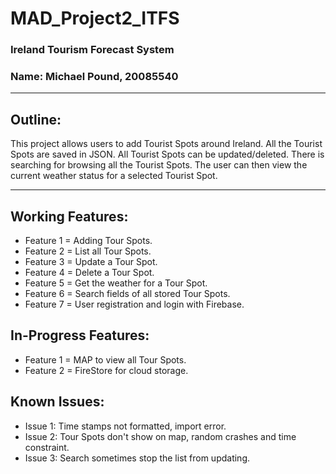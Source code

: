 # MAD_Project2_ITFS

### Ireland Tourism Forecast System
### Name: Michael Pound, 20085540

----------------------------------------------------------------------

## Outline:
This project allows users to add Tourist Spots around Ireland. All the Tourist Spots are saved in JSON. All Tourist Spots can be updated/deleted. There is  searching for browsing all the Tourist Spots. The user can then view the current weather status for a selected Tourist Spot.

----------------------------------------------------------------------

## Working Features:

 + Feature 1 = Adding Tour Spots.
 + Feature 2 = List all Tour Spots.
 + Feature 3 = Update a Tour Spot.
 + Feature 4 = Delete a Tour Spot.
 + Feature 5 = Get the weather for a Tour Spot.
 + Feature 6 = Search fields of all stored Tour Spots.
 + Feature 7 = User registration and login with Firebase.


## In-Progress Features:

+ Feature 1 = MAP to view all Tour Spots.
+ Feature 2 = FireStore for cloud storage.


## Known Issues:

 + Issue 1: Time stamps not formatted, import error.
 + Issue 2: Tour Spots don't show on map, random crashes and time constraint.
 + Issue 3: Search sometimes stop the list from updating.
